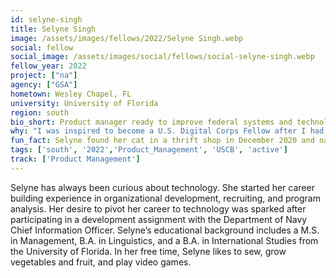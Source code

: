 ```yaml
---
id: selyne-singh
title: Selyne Singh
image: /assets/images/fellows/2022/Selyne Singh.webp
social: fellow
social_image: /assets/images/social/fellows/social-selyne-singh.webp
fellow_year: 2022
project: ["na"]
agency: ["GSA"]
hometown: Wesley Chapel, FL
university: University of Florida
region: south
bio_short: Product manager ready to improve federal systems and technology
why: "I was inspired to become a U.S. Digital Corps Fellow after I had the opportunity to perform a one-month developmental assignment with the Navy’s Chief Data Officer through the New Leader Program. That experience allowed me to see the benefits of using data for decision making, the value of data sharing, and how both are extremely underutilized. Being a part of the Digital Corps will enable me to be a part of the future workforce that changes the way we currently do work in the federal government."
fun_fact: Selyne found her cat in a thrift shop in December 2020 and named him Blitzen.
tags: ['south', '2022','Product_Management', 'USCB', 'active']
track: ['Product Management']
---
```


Selyne has always been curious about technology. She started her career building experience in organizational development, recruiting, and program analysis. Her desire to pivot her career to technology was sparked after participating in a development assignment with the Department of Navy Chief Information Officer. Selyne’s educational background includes a M.S. in Management, B.A. in Linguistics, and a B.A. in International Studies from the University of Florida. In her free time, Selyne likes to sew, grow vegetables and fruit, and play video games. 

